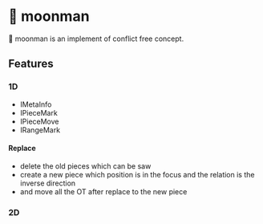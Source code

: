 # 🧣 moonman

🧣 moonman is an implement of conflict free concept.

## Features

### 1D

- IMetaInfo
- IPieceMark
- IPieceMove
- IRangeMark

#### Replace

- delete the old pieces which can be saw
- create a new piece which position is in the focus and the relation is the inverse direction
- and move all the OT after replace to the new piece

### 2D

